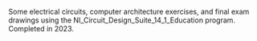 Some electrical circuits, computer architecture exercises, and final exam drawings using the NI_Circuit_Design_Suite_14_1_Education program. Completed in 2023.
